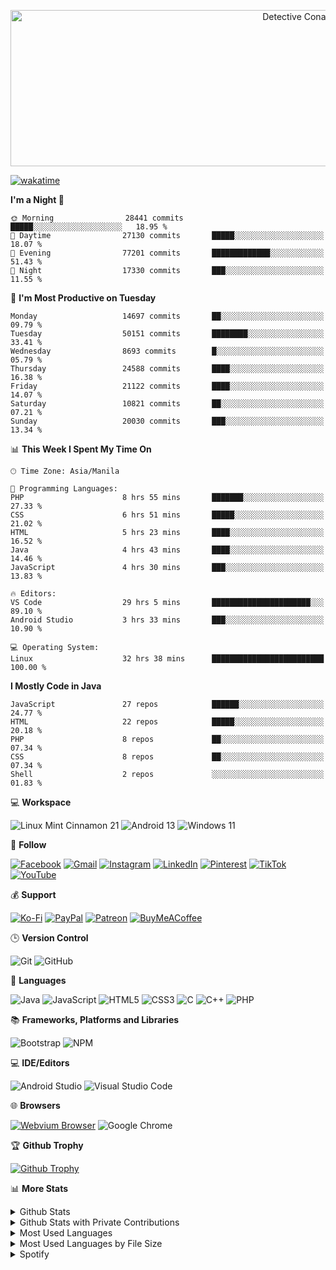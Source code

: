 <p align="center">
<a href="https://mrepol742.github.io">
  <img alt="Detective Conan" src="https://giffiles.alphacoders.com/991/99157.gif" width="900" height="250"/> 
  </a> 
</p>

[![wakatime](https://wakatime.com/badge/user/8ad4afa2-1a56-40d1-a949-4663473915b6.svg)](https://mrepol742.github.io)

<!--START_SECTION:waka-->
**I'm a Night 🦉** 

```text
🌞 Morning                28441 commits       █████░░░░░░░░░░░░░░░░░░░░   18.95 % 
🌆 Daytime                27130 commits       █████░░░░░░░░░░░░░░░░░░░░   18.07 % 
🌃 Evening                77201 commits       █████████████░░░░░░░░░░░░   51.43 % 
🌙 Night                  17330 commits       ███░░░░░░░░░░░░░░░░░░░░░░   11.55 % 
```
📅 **I'm Most Productive on Tuesday** 

```text
Monday                   14697 commits       ██░░░░░░░░░░░░░░░░░░░░░░░   09.79 % 
Tuesday                  50151 commits       ████████░░░░░░░░░░░░░░░░░   33.41 % 
Wednesday                8693 commits        █░░░░░░░░░░░░░░░░░░░░░░░░   05.79 % 
Thursday                 24588 commits       ████░░░░░░░░░░░░░░░░░░░░░   16.38 % 
Friday                   21122 commits       ████░░░░░░░░░░░░░░░░░░░░░   14.07 % 
Saturday                 10821 commits       ██░░░░░░░░░░░░░░░░░░░░░░░   07.21 % 
Sunday                   20030 commits       ███░░░░░░░░░░░░░░░░░░░░░░   13.34 % 
```


📊 **This Week I Spent My Time On** 

```text
🕑︎ Time Zone: Asia/Manila

💬 Programming Languages: 
PHP                      8 hrs 55 mins       ███████░░░░░░░░░░░░░░░░░░   27.33 % 
CSS                      6 hrs 51 mins       █████░░░░░░░░░░░░░░░░░░░░   21.02 % 
HTML                     5 hrs 23 mins       ████░░░░░░░░░░░░░░░░░░░░░   16.52 % 
Java                     4 hrs 43 mins       ████░░░░░░░░░░░░░░░░░░░░░   14.46 % 
JavaScript               4 hrs 30 mins       ███░░░░░░░░░░░░░░░░░░░░░░   13.83 % 

🔥 Editors: 
VS Code                  29 hrs 5 mins       ██████████████████████░░░   89.10 % 
Android Studio           3 hrs 33 mins       ███░░░░░░░░░░░░░░░░░░░░░░   10.90 % 

💻 Operating System: 
Linux                    32 hrs 38 mins      █████████████████████████   100.00 % 
```

**I Mostly Code in Java** 

```text
JavaScript               27 repos            ██████░░░░░░░░░░░░░░░░░░░   24.77 % 
HTML                     22 repos            █████░░░░░░░░░░░░░░░░░░░░   20.18 % 
PHP                      8 repos             ██░░░░░░░░░░░░░░░░░░░░░░░   07.34 % 
CSS                      8 repos             ██░░░░░░░░░░░░░░░░░░░░░░░   07.34 % 
Shell                    2 repos             ░░░░░░░░░░░░░░░░░░░░░░░░░   01.83 % 
```




<!--END_SECTION:waka-->

💻 **Workspace**

![Linux Mint Cinnamon 21](https://img.shields.io/badge/Linux%20Mint%20Cinnamon%2021-87CF3E?style=for-the-badge&logo=Linux%20Mint%20Cinnamon&logoColor=white)
![Android 13](https://img.shields.io/badge/Android%2013-3DDC84?style=for-the-badge&logo=android&logoColor=white)
![Windows 11](https://img.shields.io/badge/Windows%2011-%230079d5.svg?style=for-the-badge&logo=Windows%2011&logoColor=white)

💬 **Follow**

[![Facebook](https://img.shields.io/badge/Facebook-%231877F2.svg?style=for-the-badge&logo=Facebook&logoColor=white)](https://facebook.com/melvinjonesrepol)
[![Gmail](https://img.shields.io/badge/Gmail-D14836?style=for-the-badge&logo=gmail&logoColor=white)](mailto:mrepol742@gmail.com)
[![Instagram](https://img.shields.io/badge/Instagram-%23E4405F.svg?style=for-the-badge&logo=Instagram&logoColor=white)](https://instagram.com/melvinjonesrepol)
[![LinkedIn](https://img.shields.io/badge/linkedin-%230077B5.svg?style=for-the-badge&logo=linkedin&logoColor=white)](https://linkedin.com/in/mrepol742)
[![Pinterest](https://img.shields.io/badge/Pinterest-%23E60023.svg?style=for-the-badge&logo=Pinterest&logoColor=white)](https://pinterest.com/mrepol742)
[![TikTok](https://img.shields.io/badge/TikTok-%23000000.svg?style=for-the-badge&logo=TikTok&logoColor=white)](https://tiktok.com/@mrepol742)
[![YouTube](https://img.shields.io/badge/YouTube-%23FF0000.svg?style=for-the-badge&logo=YouTube&logoColor=white)](https://youtube.com/@mrepol742)

💰 **Support**

[![Ko-Fi](https://img.shields.io/badge/Ko--fi-F16061?style=for-the-badge&logo=ko-fi&logoColor=white)](https://ko-fi.com/mrepol742)
[![PayPal](https://img.shields.io/badge/PayPal-00457C?style=for-the-badge&logo=paypal&logoColor=white)](https://paypal.me/mrepol742)
[![Patreon](https://img.shields.io/badge/Patreon-F96854?style=for-the-badge&logo=patreon&logoColor=white)](https://www.patreon.com/melvinjonesrepol)
[![BuyMeACoffee](https://img.shields.io/badge/Buy%20Me%20a%20Coffee-ffdd00?style=for-the-badge&logo=buy-me-a-coffee&logoColor=black)](https://www.buymeacoffee.com/mrepol742)

🕒 **Version Control**

![Git](https://img.shields.io/badge/git-%23F05033.svg?style=for-the-badge&logo=git&logoColor=white)
![GitHub](https://img.shields.io/badge/github-%23121011.svg?style=for-the-badge&logo=github&logoColor=white)

📓 **Languages**

![Java](https://img.shields.io/badge/java-%23ED8B00.svg?style=for-the-badge&logo=java&logoColor=white)
![JavaScript](https://img.shields.io/badge/javascript-%23323330.svg?style=for-the-badge&logo=javascript&logoColor=%23F7DF1E)
![HTML5](https://img.shields.io/badge/html5-%23E34F26.svg?style=for-the-badge&logo=html5&logoColor=white)
![CSS3](https://img.shields.io/badge/css3-%231572B6.svg?style=for-the-badge&logo=css3&logoColor=white)
![C](https://img.shields.io/badge/c-%2300599C.svg?style=for-the-badge&logo=c&logoColor=white)
![C++](https://img.shields.io/badge/c++-%2300599C.svg?style=for-the-badge&logo=c%2B%2B&logoColor=white)
![PHP](https://img.shields.io/badge/php-%23777BB4.svg?style=for-the-badge&logo=php&logoColor=white)

:books: **Frameworks, Platforms and Libraries**

![Bootstrap](https://img.shields.io/badge/bootstrap-%23563D7C.svg?style=for-the-badge&logo=bootstrap&logoColor=white)
![NPM](https://img.shields.io/badge/NPM-%23CB3837.svg?style=for-the-badge&logo=npm&logoColor=white)

💻 **IDE/Editors**

![Android Studio](https://img.shields.io/badge/Android%20Studio-3DDC84.svg?style=for-the-badge&logo=android-studio&logoColor=white)
![Visual Studio Code](https://img.shields.io/badge/Visual%20Studio%20Code-0078d7.svg?style=for-the-badge&logo=visual-studio-code&logoColor=white)

:globe_with_meridians: **Browsers**

[![Webvium Browser](https://img.shields.io/badge/Webvium%20Browser-4285f4?style=for-the-badge&logoColor=white)](https://mrepol742.github.io/webvium/)
![Google Chrome](https://img.shields.io/badge/Google%20Chrome-4285F4?style=for-the-badge&logo=GoogleChrome&logoColor=white)

<p>

🏆 **Github Trophy**
  
<a href="https://mrepol742.github.io">
<img alt="Github Trophy" src="https://github-profile-trophy.vercel.app/?username=mrepol742&theme=gruvbox&no-frame=true">
</a>
</p>


📊 **More Stats**
  
<details>
  <summary>Github Stats</summary>
  <br>
  <a href="https://mrepol742.github.io">
  <img alt="Github Stats" src="https://github-readme-stats.vercel.app/api?username=mrepol742&show_icons=true&count_private=true&theme=gruvbox">
</a>  
  
</details> 
  
  <details>
  <summary>Github Stats with Private Contributions</summary>
  <br>
 <a href="https://mrepol742.github.io">
<img alt="Github Stats with Private Contributions" src="https://mrepol742.github.io/github-stats/generated/overview.svg">
</a>
</details>
  
<details>
  <summary>Most Used Languages</summary>
  <br>
 <a href="https://mrepol742.github.io">
<img alt="Most Used Languages" src="https://github-readme-stats.vercel.app/api/top-langs/?username=mrepol742&layout=compact&include_all_commits=true&&count_private=true&langs_count=20&theme=gruvbox">
</a>
</details>

 <details>
  <summary>Most Used Languages by File Size</summary>
  <br>
 <a href="https://mrepol742.github.io">
<img alt="Most Used Languages by File Size" src="https://mrepol742.github.io/github-stats/generated/languages.svg">
</a>
</details>

<details>
  <summary>Spotify</summary>
  <br>
<a href="https://mrepol742.github.io">
<img alt="Spotify" src="https://spotify-recently-played-readme.vercel.app/api?user=7xx9e7hwq1qyown0m4ut78pcz&count=10&unique=true">
</a>
</p>
</details>
</p>
